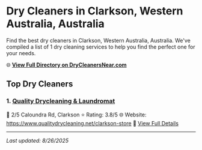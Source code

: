 # Dry Cleaners in Clarkson, Western Australia, Australia

Find the best dry cleaners in Clarkson, Western Australia, Australia. We've compiled a list of 1 dry cleaning services to help you find the perfect one for your needs.

🌐 **[View Full Directory on DryCleanersNear.com](https://drycleanersnear.com/city/Australia/Western%20Australia/Clarkson)**

## Top Dry Cleaners

### 1. [Quality Drycleaning & Laundromat](https://drycleanersnear.com/dryCleaner/68ad164e1d9ee695c9252f28/quality-drycleaning-laundromat)
📍 2/5 Caloundra Rd, Clarkson
⭐ Rating: 3.8/5
🌐 Website: https://www.qualitydrycleaning.net/clarkson-store
🔗 [View Full Details](https://drycleanersnear.com/dryCleaner/68ad164e1d9ee695c9252f28/quality-drycleaning-laundromat)


---

*Last updated: 8/26/2025*
